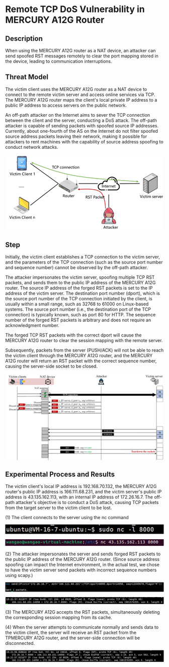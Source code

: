 # Remote TCP DoS Vulnerability in MERCURY A12G Router



## Description

When using the MERCURY A12G router as a NAT device, an attacker can send spoofed RST messages remotely to clear the port mapping stored in the device, leading to communication interruptions.



## Threat Model

The victim client uses the MERCURY A12G router as a NAT device to connect to the remote victim server and access online services via TCP. The MERCURY A12G router maps the client's local private IP address to a public IP address to access servers on the public network.

An off-path attacker on the Internet aims to sever the TCP connection between the client and the server, conducting a DoS attack. The off-path attacker is capable of sending packets with spoofed source IP addresses. Currently, about one-fourth of the AS on the Internet do not filter spoofed source address packets leaving their network, making it possible for attackers to rent machines with the capability of source address spoofing to conduct network attacks.

![image-20240605160511180](assets/image-20240605160511180.png)



## Step

Initially, the victim client establishes a TCP connection to the victim server, and the parameters of the TCP connection (such as the source port number and sequence number) cannot be observed by the off-path attacker.

The attacker impersonates the victim server, spoofing multiple TCP RST packets, and sends them to the public IP address of the MERCURY A12G router. The source IP address of the forged RST packets is set to the IP address of the victim server. The destination port number (dport), which is the source port number of the TCP connection initiated by the client, is usually within a small range, such as 32768 to 61000 on Linux-based systems. The source port number (i.e., the destination port of the TCP connection) is typically known, such as port 80 for HTTP. The sequence number of the forged RST packets is arbitrary and does not require an acknowledgment number. 

The forged TCP RST packets with the correct dport will cause the MERCURY A12G router to clear the session mapping with the remote server.

Subsequently, packets from the server (PUSH/ACK) will not be able to reach the victim client through the MERCURY A12G router, and the MERCURY A12G router will return an RST packet with the correct sequence number, causing the server-side socket to be closed.

![image-20240605160547244](assets/image-20240605160547244.png)





##   Experimental Process and Results

The victim client's local IP address is 192.168.70.132, the MERCURY A12G router's public IP address is 166.111.68.231, and the victim server's public IP address is 43.135.162.113, with an internal IP address of 172.26.16.7. The off-path attacker's objective is to conduct a DoS attack, causing TCP packets from the target server to the victim client to be lost. 

(1) The client connects to the server using the nc command

![img](assets/clip_image002-17175842971081.jpg)

![image-20240605184502713](assets/image-20240605184502713.png)

(2) The attacker impersonates the server and sends forged RST packets to the public IP address of the MERCURY A12G router. (Since source address spoofing can impact the Internet environment, in the actual test, we chose to have the victim server send packets with incorrect sequence numbers using scapy.)

![image-20240605184516879](assets/image-20240605184516879.png)

![image-20240605184523586](assets/image-20240605184523586.png)

(3) The MERCURY A12G accepts the RST packets, simultaneously deleting the corresponding session mapping from its cache.

(4) When the server attempts to communicate normally and sends data to the victim client, the server will receive an RST packet from the TPMERCURY A12G router, and the server-side connection will be disconnected.

![image-20240605184618158](assets/image-20240605184618158.png)
